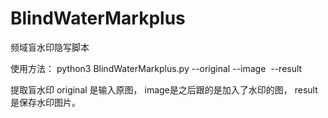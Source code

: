 # BlindWaterMarkplus
频域盲水印隐写脚本

使用方法：
python3 BlindWaterMarkplus.py --original <original image file> --image <image file> --result <result file>

提取盲水印
original 是输入原图， image是之后跟的是加入了水印的图， result是保存水印图片。
